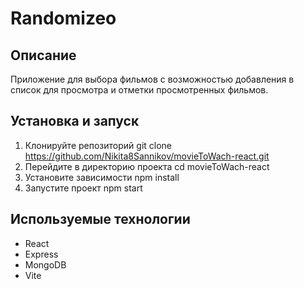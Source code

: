 # Randomizeo

## Описание

Приложение для выбора фильмов с возможностью добавления в список для просмотра и отметки просмотренных фильмов.

## Установка и запуск

1. Клонируйте репозиторий
	git clone https://github.com/Nikita8Sannikov/movieToWach-react.git
2. Перейдите в директорию проекта
	cd movieToWach-react
3. Установите зависимости
	npm install
4. Запустите проект
	npm start

## Используемые технологии
- React
- Express
- MongoDB
- Vite

